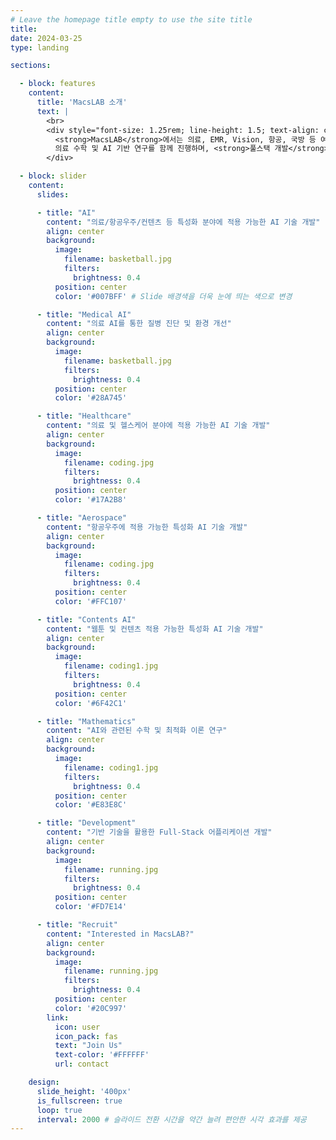 ```yaml
---
# Leave the homepage title empty to use the site title
title:
date: 2024-03-25
type: landing

sections:

  - block: features
    content:
      title: 'MacsLAB 소개'
      text: |
        <br>
        <div style="font-size: 1.25rem; line-height: 1.5; text-align: center;">
          <strong>MacsLAB</strong>에서는 의료, EMR, Vision, 항공, 국방 등 여러 분야에 <strong>AI</strong> 및 <strong>딥러닝</strong>을 활용한 연구를 수행하고 있습니다.<br>
          의료 수학 및 AI 기반 연구를 함께 진행하며, <strong>풀스택 개발</strong> 및 <strong>AI</strong>를 활용한 어플리케이션 개발 등 실용적인 분야에 집중하고 있습니다.
        </div>

  - block: slider
    content:
      slides:

      - title: "AI"
        content: "의료/항공우주/컨텐츠 등 특성화 분야에 적용 가능한 AI 기술 개발"
        align: center
        background:
          image:
            filename: basketball.jpg
            filters:
              brightness: 0.4
          position: center
          color: '#007BFF' # Slide 배경색을 더욱 눈에 띄는 색으로 변경

      - title: "Medical AI"
        content: "의료 AI를 통한 질병 진단 및 환경 개선"
        align: center
        background:
          image:
            filename: basketball.jpg
            filters:
              brightness: 0.4
          position: center
          color: '#28A745'

      - title: "Healthcare"
        content: "의료 및 헬스케어 분야에 적용 가능한 AI 기술 개발"
        align: center
        background:
          image:
            filename: coding.jpg
            filters:
              brightness: 0.4
          position: center
          color: '#17A2B8'

      - title: "Aerospace"
        content: "항공우주에 적용 가능한 특성화 AI 기술 개발"
        align: center
        background:
          image:
            filename: coding.jpg
            filters:
              brightness: 0.4
          position: center
          color: '#FFC107'

      - title: "Contents AI"
        content: "웹툰 및 컨텐츠 적용 가능한 특성화 AI 기술 개발"
        align: center
        background:
          image:
            filename: coding1.jpg
            filters:
              brightness: 0.4
          position: center
          color: '#6F42C1'

      - title: "Mathematics"
        content: "AI와 관련된 수학 및 최적화 이론 연구"
        align: center
        background:
          image:
            filename: coding1.jpg
            filters:
              brightness: 0.4
          position: center
          color: '#E83E8C'

      - title: "Development"
        content: "기반 기술을 활용한 Full-Stack 어플리케이션 개발"
        align: center
        background:
          image:
            filename: running.jpg
            filters:
              brightness: 0.4
          position: center
          color: '#FD7E14'

      - title: "Recruit"
        content: "Interested in MacsLAB?"
        align: center
        background:
          image:
            filename: running.jpg
            filters:
              brightness: 0.4
          position: center
          color: '#20C997'
        link:
          icon: user
          icon_pack: fas
          text: "Join Us"
          text-color: '#FFFFFF'
          url: contact

    design:
      slide_height: '400px'
      is_fullscreen: true
      loop: true
      interval: 2000 # 슬라이드 전환 시간을 약간 늘려 편안한 시각 효과를 제공
---
```

